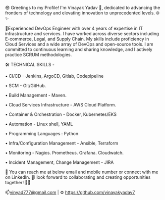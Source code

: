 <!---
vinayaky7/vinayaky7 is a ✨ special ✨ repository because its `README.md` (this file) appears on your GitHub profile.
You can click the Preview link to take a look at your changes.
--->

😎 Greetings to my Profile! I'm Vinayak Yadav 👋, dedicated to advancing the frontiers of technology and elevating innovation to unprecedented levels. 🌐✨


👀Experienced DevOps Engineer with over 4 years of expertise in IT infrastructure and services. I have worked across diverse sectors including E-commerce, Legal, and Supply Chain. My skills include proficiency in Cloud Services and a wide array of DevOps and open-source tools. I am committed to continuous learning and sharing knowledge, and I actively practice SCRUM methodologies.

🛠️ TECHNICAL SKILLS -

• CI/CD - Jenkins, ArgoCD, Gitlab, Codepipeline

• SCM - Git/GitHub.

• Build Management - Maven.

• Cloud Services Infrastructure - AWS Cloud Platform.

• Container & Orchestration - Docker, Kubernetes/EKS

• Automation - Linux shell, YAML

• Programming Languages : Python

• Infra/Configuration Management - Ansible, Terraform

• Monitoring - Nagios. Prometheus. Grafana. Cloudwatch.

• Incident Management, Change Management - JIRA

🌱 You can reach me at below email and mobile number or connect with me on LinkedIn. 💞️I look forward to collaborating and creating opportunities together! 🚀✨

📫vinyad777@gmail.com | ⚙️ https://github.com/vinayakyadav7
